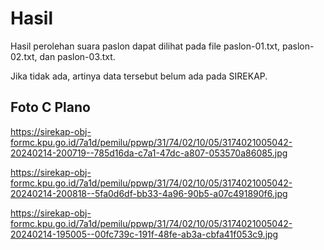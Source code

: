 # Hasil

Hasil perolehan suara paslon dapat dilihat pada file paslon-01.txt, paslon-02.txt, dan paslon-03.txt.

Jika tidak ada, artinya data tersebut belum ada pada SIREKAP.

## Foto C Plano

https://sirekap-obj-formc.kpu.go.id/7a1d/pemilu/ppwp/31/74/02/10/05/3174021005042-20240214-200719--785d16da-c7a1-47dc-a807-053570a86085.jpg

https://sirekap-obj-formc.kpu.go.id/7a1d/pemilu/ppwp/31/74/02/10/05/3174021005042-20240214-200818--5fa0d6df-bb33-4a96-90b5-a07c491890f6.jpg

https://sirekap-obj-formc.kpu.go.id/7a1d/pemilu/ppwp/31/74/02/10/05/3174021005042-20240214-195005--00fc739c-191f-48fe-ab3a-cbfa41f053c9.jpg

